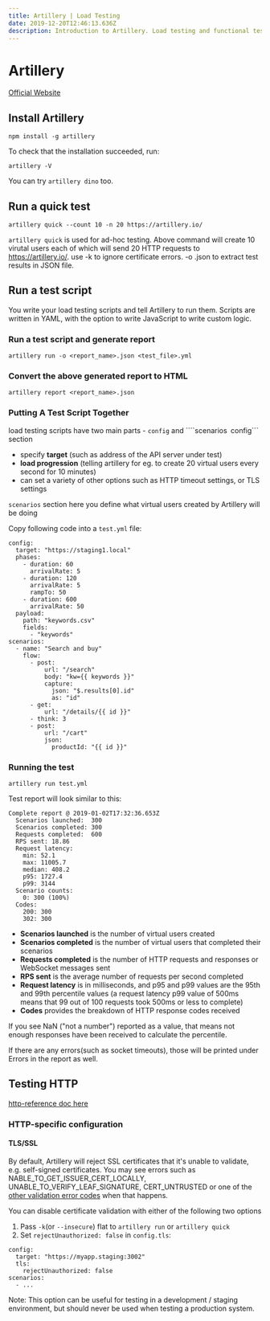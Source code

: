 ```yaml
---
title: Artillery | Load Testing
date: 2019-12-20T12:46:13.636Z
description: Introduction to Artillery. Load testing and functional testing toolkit.
---
```

# Artillery 
[Official Website](https://artillery.io/docs/)


## Install Artillery
```
npm install -g artillery
```
To check that the installation succeeded, run: 
```
artillery -V
```
You can try ```artillery dino``` too.


## Run a quick test
```
artillery quick --count 10 -n 20 https://artillery.io/
```

```artillery quick``` is used for ad-hoc testing. Above command will create 10 virutal users each of which will send 20 HTTP requests to https://artillery.io/. use -k to ignore certificate errors. -o <output-filename>.json to extract test results in JSON file.

## Run a test script
You write your load testing scripts and tell Artillery to run them. Scripts are written in YAML, with the option to write JavaScript to write custom logic.

### Run a test script and generate report
```
artillery run -o <report_name>.json <test_file>.yml
```
### Convert the above generated report to HTML
```
artillery report <report_name>.json
```

### Putting A Test Script Together 
load testing scripts have two main parts - ```config``` and ````scenarios```
```config``` section
- specify __target__ (such as address of the API server under test)
- __load progression__ (telling artillery for eg. to create 20 virtual users every second for 10 minutes)
- can set a variety of other options such as HTTP timeout settings, or TLS settings

```scenarios``` section
here you define what virtual users created by Artillery will be doing

Copy following code into a ```test.yml``` file:
```
config:
  target: "https://staging1.local"
  phases:
    - duration: 60
      arrivalRate: 5
    - duration: 120
      arrivalRate: 5
      rampTo: 50
    - duration: 600
      arrivalRate: 50
  payload:
    path: "keywords.csv"
    fields:
      - "keywords"
scenarios:
  - name: "Search and buy"
    flow:
      - post:
          url: "/search"
          body: "kw={{ keywords }}"
          capture:
            json: "$.results[0].id"
            as: "id"
      - get:
          url: "/details/{{ id }}"
      - think: 3
      - post:
          url: "/cart"
          json:
            productId: "{{ id }}"

```
### Running the test
```
artillery run test.yml
```

Test report will look similar to this:
```
Complete report @ 2019-01-02T17:32:36.653Z
  Scenarios launched:  300
  Scenarios completed: 300
  Requests completed:  600
  RPS sent: 18.86
  Request latency:
    min: 52.1
    max: 11005.7
    median: 408.2
    p95: 1727.4
    p99: 3144
  Scenario counts:
    0: 300 (100%)
  Codes:
    200: 300
    302: 300
```

- __Scenarios launched__ is the number of virtual users created
- __Scenarios completed__ is the number of virtual users that completed their scenarios
- __Requests completed__ is the number of HTTP requests and responses or WebSocket messages sent
- __RPS sent__ is the average number of requests per second completed
- __Request latency__ is in milliseconds, and p95 and p99 values are the 95th and 99th percentile values (a request latency p99 value of 500ms means that 99 out of 100 requests took 500ms or less to complete)
- __Codes__ provides the breakdown of HTTP response codes received

If you see NaN ("not a number") reported as a value, that means not enough responses have been received to calculate the percentile.

If there are any errors(such as socket timeouts), those will be printed under Errors in the report as well.

## Testing HTTP
[http-reference doc here](https://artillery.io/docs/http-reference/)
### HTTP-specific configuration
#### TLS/SSL
By default, Artillery will reject SSL certificates that it's unable to validate, e.g. self-signed certificates. You may see errors such as NABLE_TO_GET_ISSUER_CERT_LOCALLY, UNABLE_TO_VERIFY_LEAF_SIGNATURE, CERT_UNTRUSTED or one of the [other validation error codes](https://github.com/nodejs/node/blob/30219bfc572101f48d0bc4b01d04a5e22c1c4b74/src/node_crypto.cc#L2166) when that happens.

You can disable certificate validation with either of the following two options
1. Pass ```-k```(or ```--insecure```) flat to ```artillery run``` or ```artillery quick```
2. Set ```rejectUnauthorized: false``` in ```config.tls```:

```
config:
  target: "https://myapp.staging:3002"
  tls:
    rejectUnauthorized: false
scenarios:
  - ...
```
Note: This option can be useful for testing in a development / staging environment, but should never be used when testing a production system.

